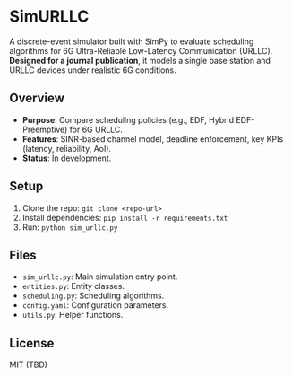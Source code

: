 # SimURLLC

A discrete-event simulator built with SimPy to evaluate scheduling algorithms for 6G Ultra-Reliable Low-Latency Communication (URLLC). **Designed for a journal publication**, it models a single base station and URLLC devices under realistic 6G conditions.

## Overview
- **Purpose**: Compare scheduling policies (e.g., EDF, Hybrid EDF-Preemptive) for 6G URLLC.
- **Features**: SINR-based channel model, deadline enforcement, key KPIs (latency, reliability, AoI).
- **Status**: In development.

## Setup
1. Clone the repo: `git clone <repo-url>`
2. Install dependencies: `pip install -r requirements.txt`
3. Run: `python sim_urllc.py`

## Files
- `sim_urllc.py`: Main simulation entry point.
- `entities.py`: Entity classes.
- `scheduling.py`: Scheduling algorithms.
- `config.yaml`: Configuration parameters.
- `utils.py`: Helper functions.

## License
MIT (TBD)
